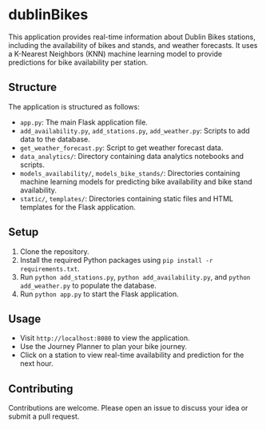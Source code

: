 # dublinBikes

This application provides real-time information about Dublin Bikes stations, including the availability of bikes and stands, and weather forecasts. It uses a K-Nearest Neighbors (KNN) machine learning model to provide predictions for bike availability per station.

## Structure

The application is structured as follows:

- `app.py`: The main Flask application file.
- `add_availability.py`, `add_stations.py`, `add_weather.py`: Scripts to add data to the database.
- `get_weather_forecast.py`: Script to get weather forecast data.
- `data_analytics/`: Directory containing data analytics notebooks and scripts.
- `models_availability/`, `models_bike_stands/`: Directories containing machine learning models for predicting bike availability and bike stand availability.
- `static/`, `templates/`: Directories containing static files and HTML templates for the Flask application.

## Setup

1. Clone the repository.
2. Install the required Python packages using `pip install -r requirements.txt`.
3. Run `python add_stations.py`, `python add_availability.py`, and `python add_weather.py` to populate the database.
4. Run `python app.py` to start the Flask application.

## Usage

- Visit `http://localhost:8080` to view the application.
- Use the Journey Planner to plan your bike journey.
- Click on a station to view real-time availability and prediction for the next hour.

## Contributing

Contributions are welcome. Please open an issue to discuss your idea or submit a pull request.
